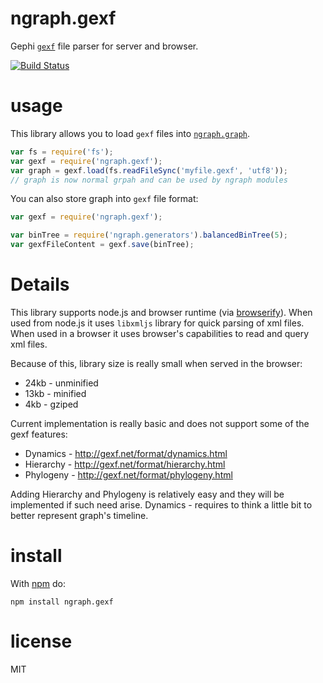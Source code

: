 # ngraph.gexf

Gephi [`gexf`](http://gexf.net/format/) file parser for server and browser.

[![Build Status](https://travis-ci.org/anvaka/ngraph.gexf.png?branch=master)](https://travis-ci.org/anvaka/ngraph.gexf)

# usage

This library allows you to load `gexf` files into [`ngraph.graph`](https://github.com/anvaka/ngraph.graph).

``` js
var fs = require('fs');
var gexf = require('ngraph.gexf');
var graph = gexf.load(fs.readFileSync('myfile.gexf', 'utf8'));
// graph is now normal grpah and can be used by ngraph modules
```

You can also store graph into `gexf` file format:
``` js
var gexf = require('ngraph.gexf');

var binTree = require('ngraph.generators').balancedBinTree(5);
var gexfFileContent = gexf.save(binTree);
```

# Details
This library supports node.js and browser runtime (via [browserify](http://browserify.org/)).
When used from node.js it uses `libxmljs` library for quick parsing of xml files.
When used in a browser it uses browser's capabilities to read and query xml files.

Because of this, library size is really small when served in the browser:

* 24kb - unminified
* 13kb - minified
* 4kb - gziped

Current implementation is really basic and does not support some of the gexf features:
* Dynamics - http://gexf.net/format/dynamics.html
* Hierarchy - http://gexf.net/format/hierarchy.html
* Phylogeny - http://gexf.net/format/phylogeny.html

Adding Hierarchy and Phylogeny is relatively easy and they will be implemented
if such need arise. Dynamics - requires to think a little bit to better represent
graph's timeline.

# install

With [npm](https://npmjs.org) do:

```
npm install ngraph.gexf
```

# license

MIT
